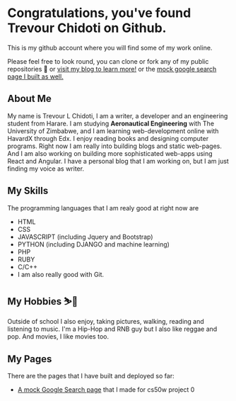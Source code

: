 # Congratulations, you've found Trevour Chidoti on Github. 

This is my github account where you will find some of my work online.

Please feel free to look round, you can clone or fork any of my public repositories 📁 or [visit my blog to learn more!](https://traelincoln.github.io/traelincoln)
or the [mock google search page I built as well.](https://traelincoln.github.io/cs50w-websites)

## About Me
My name is Trevour L Chidoti, I am a writer, a developer and an engineering student from Harare.
I am studying **Aeronautical Engineering** with The University of Zimbabwe, and I am learning web-development online with HavardX through Edx. 
I enjoy reading books and designing computer programs. 
Right now I am really into building blogs and static web-pages. 
And I am also working on building more sophisticated web-apps using React and Angular.
I have a personal blog that I am working on, but I am just finding my voice as writer. 

## My Skills
The programming languages that I am realy good at right now are
  - HTML 
  - CSS
  - JAVASCRIPT (including Jquery and Bootstrap)
  - PYTHON (including DJANGO and machine learning)
  - PHP
  - RUBY
  - C/C++
  - I am also really good with Git.

## My Hobbies ⛷️🎿
Outside of school I also enjoy, taking pictures, walking, reading and listening to music. I'm a Hip-Hop and RNB guy but I also like reggae and pop. And movies, I like movies too.

## My Pages
There are the pages that I have built and deployed so far:
- [A mock Google Search page](https://traelincoln.github.io/cs50w-websites/) that I made for cs50w project 0



